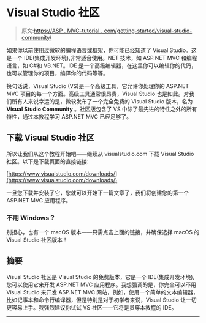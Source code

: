# Visual Studio 社区

> 原文:[https://ASP . MVC-tutorial . com/getting-started/visual-studio-community/](https://asp.mvc-tutorial.com/getting-started/visual-studio-community/)

如果你以前使用过微软的编程语言或框架，你可能已经知道了 Visual Studio。这是一个 IDE(集成开发环境),非常适合使用。NET 技术，如 ASP.NET MVC 和编程语言，如 C#和 VB.NET。IDE 是一个高级编辑器，在这里你可以编辑你的代码，也可以管理你的项目，编译你的代码等等。

换句话说，Visual Studio (VS)是一个高级工具，它允许你处理你的 ASP.NET MVC 项目的每一个方面。高级工具通常很昂贵，Visual Studio 也是如此。对我们所有人来说幸运的是，微软发布了一个完全免费的 Visual Studio 版本，名为 **Visual Studio Community** 。社区版包含了 VS 中除了最先进的特性之外的所有特性，通过本教程学习 ASP.NET MVC 已经足够了。

## 下载 Visual Studio 社区

所以让我们从这个教程开始吧——继续从 visualstudio.com 下载 Visual Studio 社区。以下是下载页面的直接链接:

[https://www.visualstudio.com/downloads/](https://www.visualstudio.com/downloads/)

一旦您下载并安装了它，您就可以开始下一篇文章了，我们将创建您的第一个 ASP.NET MVC 应用程序。

<input type="hidden" name="IL_IN_ARTICLE">

### 不用 Windows？

别担心，也有一个 macOS 版本——只需点击上面的链接，并确保选择 macOS 的 Visual Studio 社区版本！

## 摘要

Visual Studio 社区是 Visual Studio 的免费版本，它是一个 IDE(集成开发环境),您可以使用它来开发 ASP.NET MVC 应用程序。我想强调的是，你完全可以不用 Visual Studio 来开发 ASP.NET MVC 网站，例如，使用一个简单的文本编辑器，比如记事本和命令行编译器，但是特别是对于初学者来说，Visual Studio 让一切更容易上手。我强烈建议你试试 VS 社区——它将是贯穿本教程的 IDE。

* * *